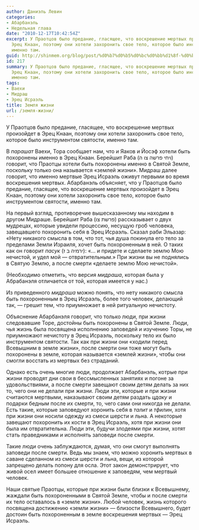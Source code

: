 ```yaml
---
author: Даниэль Левин
categories:
- Абарбанэль
- Недельная глава
date: "2010-12-17T10:42:54Z"
excerpt: У Праотцов было предание, гласящее, что воскрешение мертвых произойдет в
  Эрец Кнаан, поэтому они хотели захоронить свое тело, которое было инструментом святости,
  именно там.
guid: http://shinmem.org/blog/post/%d0%b7%d0%b5%d0%bc%d0%bb%d1%8f-%d0%b6%d0%b8%d0%b7%d0%bd%d0%b8
id: 217
summary: У Праотцов было предание, гласящее, что воскрешение мертвых произойдет в
  Эрец Кнаан, поэтому они хотели захоронить свое тело, которое было инструментом святости,
  именно там.
tags:
- Ваехи
- Мидраш
- Эрец Исраэль
title: Земля жизни
url: /земля-жизни/
---
```

У Праотцов было предание, гласящее, что воскрешение мертвых произойдет в Эрец Кнаан, поэтому они хотели захоронить свое тело, которое было инструментом святости, именно там.<!--more-->

В _парашат_ Ваехи, Тора сообщает нам, что и Яаков и Йосэф хотели быть похоронены именно в Эрец Кнаан. Берейшит Раба (ויחי פרשה צו ה) говорит, что Праотцы хотели быть похоронены именно в Святой Земле, поскольку только она называется «землей жизни». Мидраш далее говорит, что именно мертвые Эрец Исраэль оживут первыми во время воскрешения мертвых. Абарбанэль объясняет, что у Праотцов было предание, гласящее, что воскрешение мертвых произойдет в Эрец Кнаан, поэтому они хотели захоронить свое тело, которое было инструментом святости, именно там. 

На первый взгляд, противоречие вышесказанному мы находим в другом Мидраше. Берейшит Раба (פרשת צו) рассказывает о двух мудрецах, которые увидели процессию, несущую гроб человека, завещавшего похоронить себя в Эрец Исраэль. Сказал раби Эльазар: «Нету никакого смысла в том, что тот, чья душа покинула его тело за пределами Земли Израиля, хочет быть похороненным в ней. О таких как он говорит _пасук_ (ירמיה ב ז): «&#8230; и придете и сделаете землю Мою нечистой, и удел мой — отвратительным.» При жизни вы не поднялись в Святую Землю, а после смерти «делаете землю Мою нечистой». 

(Необходимо отметить, что версия _мидраша_, которая была у Абрабанэля отличается от той, которая имеется у нас.) 

Из приведенного _мидраша_ можно понять, что нету никакого смысла быть похороненным в Эрец Исраэль, более того человек, делающий так, — грешит тем, что приумножает в ней ритуальную нечистоту. 

Объяснение Абарбанэля говорит, что только люди, при жизни следовавшие Торе, достойны быть похоронены в Святой Земле. Люди, чья жизнь была посвящена исполнению заповедей и изучению Торы, не приумножают нечистоту в Эрец Исраэль, поскольку тело их было инструментом святости. Так как при жизни они «ходили перед Всевышним в земле жизни», после смерти они тоже могут быть похоронены в земле, которая называется «землей жизни», чтобы они смогли восстать из мертвых без страданий. 

Однако есть очень многие люди, продолжает Абарбанэль, котрые при жизни проводят дни свои в бессмысленных занятиях и погоне за удовольствиями, а после смерти завещают своим детям делать за них то, чего они не делали при жизни. Люди эти, которые и при жизни считаются мертвыми, наказывают своим детям раздать _цдаку_ и подарки бедным после их смерти, то, чего сами они никогда не делали. Есть такие, которые заповедуют хоронить себя в _талит_ и _тфилин_, хотя при жизни они носили одежду из смеси шерсти и льна. А некоторые завещают похоронить их кости в Эрец Исраэль, хотя при жизни они была им отвратительна. Люди эти, будучи злодеями при жизни, хотят стать праведниками и исполнять заповеди после смерти. 

Такие люди очень заблуждаются, думая, что они смогут выполнять заповеди после смерти. Ведь мы знаем, что можно хоронить мертвых в саване сделанном из смеси шерсти и льна, вещи, из которой запрещено делать попону для осла. Этот закон демонстрирует, что живой осел имеет большее отношение к заповедям, чем мертвый человек. 

Наши святые Праотцы, которые при жизни были близки к Всевышнему, жаждали быть похороненными в Святой Земле, чтобы и после смерти их тело оставалось в «земле жизни». Любой человек, жизнь которого посвящена достижению «земли жизни» — близости Всевышнего, будет достоин быть похороненным в земле воскрешения мертвых — Эрец Исраэль.